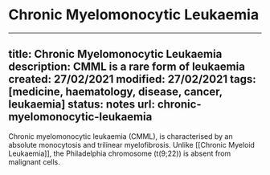 # Chronic Myelomonocytic Leukaemia
---
title: Chronic Myelomonocytic Leukaemia
description: CMML is a rare form of leukaemia
created: 27/02/2021
modified: 27/02/2021
tags: [medicine, haematology, disease, cancer, leukaemia]
status: notes
url: chronic-myelomonocytic-leukaemia
---


Chronic myelomonocytic leukaemia (CMML), is characterised by an absolute monocytosis and trilinear myelofibrosis. Unlike [[Chronic Myeloid Leukaemia]], the Philadelphia chromosome (t(9;22)) is absent from malignant cells.

<!-- {BearID:BEE7A49F-B36B-4D72-9A9D-8445D20A9C20-1211-0001095C385B4C9C} -->
